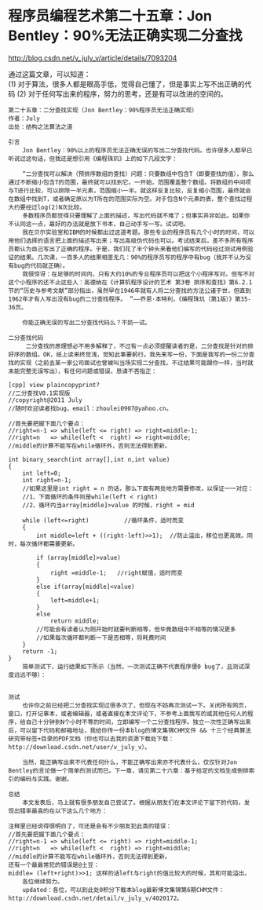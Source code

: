 # 程序员编程艺术第二十五章：Jon Bentley：90%无法正确实现二分查找

http://blog.csdn.net/v_july_v/article/details/7093204
 
通过这篇文章，可以知道：  
(1) 对于算法，很多人都是眼高手低，觉得自己懂了，但是事实上写不出正确的代码
(2) 对于任何写出来的程序，努力的思考，还是有可以改进的空间的。
 
 
 
	第二十五章：二分查找实现（Jon Bentley：90%程序员无法正确实现）
	作者：July
	出处：结构之法算法之道
	
	引言
	    Jon Bentley：90%以上的程序员无法正确无误的写出二分查找代码。也许很多人都早已听说过这句话，但我还是想引用《编程珠玑》上的如下几段文字： 
	
		“二分查找可以解决（预排序数组的查找）问题：只要数组中包含T（即要查找的值），那么通过不断缩小包含T的范围，最终就可以找到它。一开始，范围覆盖整个数组。将数组的中间项与T进行比较，可以排除一半元素，范围缩小一半。就这样反复比较，反复缩小范围，最终就会在数组中找到T，或者确定原以为T所在的范围实际为空。对于包含N个元素的表，整个查找过程大约要经过log(2)N次比较。 
		多数程序员都觉得只要理解了上面的描述，写出代码就不难了；但事实并非如此。如果你不认同这一点，最好的办法就是放下书本，自己动手写一写。试试吧。 
		我在贝尔实验室和IBM的时候都出过这道考题。那些专业的程序员有几个小时的时间，可以用他们选择的语言把上面的描述写出来；写出高级伪代码也可以。考试结束后，差不多所有程序员都认为自己写出了正确的程序。于是，我们花了半个钟头来看他们编写的代码经过测试用例验证的结果。几次课，一百多人的结果相差无几：90%的程序员写的程序中有bug（我并不认为没有bug的代码就正确）。 
		我很惊讶：在足够的时间内，只有大约10%的专业程序员可以把这个小程序写对。但写不对这个小程序的还不止这些人：高德纳在《计算机程序设计的艺术 第3卷 排序和查找》第6.2.1节的“历史与参考文献”部分指出，虽然早在1946年就有人将二分查找的方法公诸于世，但直到1962年才有人写出没有bug的二分查找程序。 ”——乔恩·本特利，《编程珠玑（第1版）》第35-36页。
	
	    你能正确无误的写出二分查找代码么？不妨一试。
	
	二分查找代码
	     二分查找的原理想必不用多解释了，不过有一点必须提醒读者的是，二分查找是针对的排好序的数组。OK，纸上读来终觉浅，觉知此事要躬行。我先来写一份，下面是我写的一份二分查找的实现（之前去某一家公司面试也曾被叫当场实现二分查找，不过结果可能跟你一样，当时就未能完整无误写出），有任何问题或错误，恳请不吝指正：
	
	[cpp] view plaincopyprint?
	//二分查找V0.1实现版  
	//copyright@2011 July  
	//随时欢迎读者找bug，email：zhoulei0907@yahoo.cn。  
	  
	//首先要把握下面几个要点：  
	//right=n-1 => while(left <= right) => right=middle-1;  
	//right=n   => while(left <  right) => right=middle;  
	//middle的计算不能写在while循环外，否则无法得到更新。  
	  
	int binary_search(int array[],int n,int value)  
	{  
	    int left=0;  
	    int right=n-1;  
	    //如果这里是int right = n 的话，那么下面有两处地方需要修改，以保证一一对应：  
	    //1、下面循环的条件则是while(left < right)  
	    //2、循环内当array[middle]>value 的时候，right = mid  
	  
	    while (left<=right)          //循环条件，适时而变  
	    {  
	        int middle=left + ((right-left)>>1);  //防止溢出，移位也更高效。同时，每次循环都需要更新。  
	  
	        if (array[middle]>value)  
	        {  
	            right =middle-1;   //right赋值，适时而变  
	        }   
	        else if(array[middle]<value)  
	        {  
	            left=middle+1;  
	        }  
	        else  
	            return middle;    
	        //可能会有读者认为刚开始时就要判断相等，但毕竟数组中不相等的情况更多  
	        //如果每次循环都判断一下是否相等，将耗费时间  
	    }  
	    return -1;  
	}  
	    简单测试下，运行结果如下所示（当然，一次测试正确不代表程序便0 bug了，且测试深度远远不够）：
	
	
	测试
	    也许你之前已经把二分查找实现过很多次了，但现在不妨再次测试一下。关闭所有网页，窗口，打开记事本，或者编辑器，或者直接在本文评论下，不参考上面我写的或其他任何人的程序，给自己十分钟到N个小时不等的时间，立即编写一个二分查找程序。独立一次性正确写出来后，可以留下代码和邮箱地址，我给你传一份本blog的博文集锦CHM文件 && 十三个经典算法研究带标签+目录的PDF文档（你也可以去我的资源下载处下载：http://download.csdn.net/user/v_july_v）。
	
	    当然，能正确写出来不代表任何什么，不能正确写出来亦不代表什么，仅仅针对Jon Bentley的言论做一个简单的测试而已。下一章，请见第二十六章：基于给定的文档生成倒排索引的编码与实践。谢谢。
	
	总结
	    本文发表后，马上就有很多朋友自己尝试了。根据从朋友们在本文评论下留下的代码，发现出错率最高的在以下这么几个地方：
	
	注释里已经说得很明白了，可还是会有不少朋友犯此类的错误：
	//首先要把握下面几个要点：    
	//right=n-1 => while(left <= right) => right=middle-1;    
	//right=n   => while(left <  right) => right=middle;    
	//middle的计算不能写在while循环外，否则无法得到更新。    
	还有一个最最常犯的错误是@土豆：
	middle= (left+right)>>1; 这样的话left与right的值比较大的时候，其和可能溢出。
	    各位继续努力。
	    updated：各位，可以到此处0积分下载本blog最新博文集锦第6期CHM文件：http://download.csdn.net/detail/v_july_v/4020172。 
